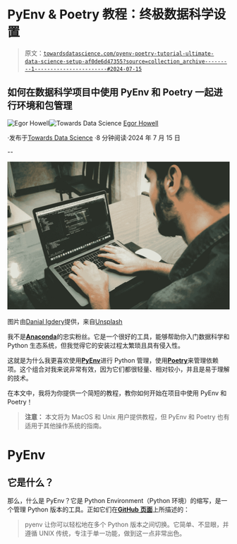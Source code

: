 # PyEnv & Poetry 教程：终极数据科学设置

> 原文：[`towardsdatascience.com/pyenv-poetry-tutorial-ultimate-data-science-setup-af0de6d47355?source=collection_archive---------1-----------------------#2024-07-15`](https://towardsdatascience.com/pyenv-poetry-tutorial-ultimate-data-science-setup-af0de6d47355?source=collection_archive---------1-----------------------#2024-07-15)

## 如何在数据科学项目中使用 PyEnv 和 Poetry 一起进行环境和包管理

[](https://medium.com/@egorhowell?source=post_page---byline--af0de6d47355--------------------------------)![Egor Howell](https://medium.com/@egorhowell?source=post_page---byline--af0de6d47355--------------------------------)[](https://towardsdatascience.com/?source=post_page---byline--af0de6d47355--------------------------------)![Towards Data Science](https://towardsdatascience.com/?source=post_page---byline--af0de6d47355--------------------------------) [Egor Howell](https://medium.com/@egorhowell?source=post_page---byline--af0de6d47355--------------------------------)

·发布于[Towards Data Science](https://towardsdatascience.com/?source=post_page---byline--af0de6d47355--------------------------------) ·8 分钟阅读·2024 年 7 月 15 日

--

![](img/ebf815de64125576f9454add70ca1a17.png)

图片由[Danial Igdery](https://unsplash.com/@ricaros?utm_source=medium&utm_medium=referral)提供，来自[Unsplash](https://unsplash.com/?utm_source=medium&utm_medium=referral)

我不是[**Anaconda**](https://www.anaconda.com/)的忠实粉丝。它是一个很好的工具，能够帮助你入门数据科学和 Python 生态系统，但我觉得它的安装过程太繁琐且具有侵入性。

这就是为什么我更喜欢使用[**PyEnv**](https://github.com/pyenv/pyenv)进行 Python 管理，使用[**Poetry**](https://python-poetry.org/)来管理依赖项。这个组合对我来说非常有效，因为它们都很轻量、相对较小，并且是易于理解的技术。

在本文中，我将为你提供一个简短的教程，教你如何开始在项目中使用 PyEnv 和 Poetry！

> **注意：** 本文将为 MacOS 和 Unix 用户提供教程，但 PyEnv 和 Poetry 也有适用于其他操作系统的指南。

# PyEnv

## 它是什么？

那么，什么是 PyEnv？它是 Python Environment（Python 环境）的缩写，是一个管理 Python 版本的工具。正如它们在[**GitHub 页面**](https://github.com/pyenv/pyenv)上所描述的：

> pyenv 让你可以轻松地在多个 Python 版本之间切换。它简单、不显眼，并遵循 UNIX 传统，专注于单一功能，做到这一点非常出色。
